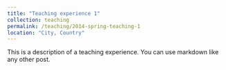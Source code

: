 ```yaml
---
title: "Teaching experience 1"
collection: teaching
permalink: /teaching/2014-spring-teaching-1
location: "City, Country"
---
```


This is a description of a teaching experience. You can use markdown like any other post.
